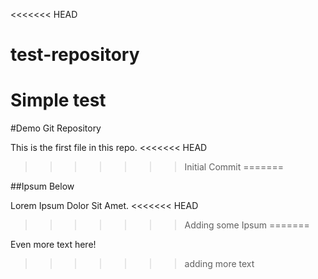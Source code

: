 <<<<<<< HEAD
# test-repository
Simple test
=======
#Demo Git Repository

This is the first file in this repo.
<<<<<<< HEAD
>>>>>>> Initial Commit
=======

##Ipsum Below

Lorem Ipsum Dolor Sit Amet.
<<<<<<< HEAD
>>>>>>> Adding some Ipsum
=======

Even more text here!
>>>>>>> adding more text
